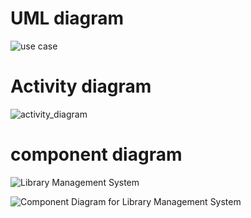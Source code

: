 # UML diagram

![use case](https://user-images.githubusercontent.com/61780164/114918987-5a4f2380-9e45-11eb-8a7c-b354ff24bec0.png)

# Activity diagram

![activity_diagram](https://user-images.githubusercontent.com/61780164/114919164-879bd180-9e45-11eb-8cfb-63011c6cd88d.png)
# component diagram

![Library Management System](https://user-images.githubusercontent.com/61780164/114922480-591ff580-9e49-11eb-838e-1d3c0f2b800d.png)


![Component Diagram for Library Management System](https://user-images.githubusercontent.com/61780164/114922594-7eacff00-9e49-11eb-82c1-0d9a4a460740.png)
